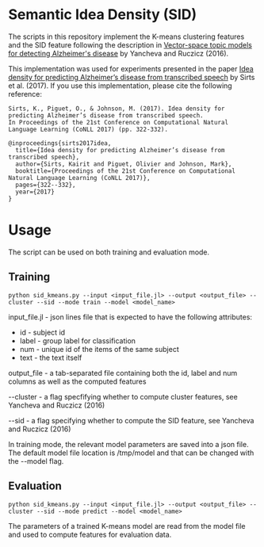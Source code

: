 # Semantic Idea Density (SID)

The scripts in this repository implement the K-means clustering features and the SID feature
following the description in [Vector-space topic models for detecting Alzheimer's disease](https://www.aclweb.org/anthology/P16-1221.pdf) by Yancheva and Ruczicz (2016).

This implementation was used for experiments presented in the paper [Idea density for predicting Alzheimer’s disease from transcribed speech](https://www.aclweb.org/anthology/K17-1033.pdf) by Sirts et al. (2017). If you use this implementation, please cite the following reference:


    Sirts, K., Piguet, O., & Johnson, M. (2017). Idea density for predicting Alzheimer’s disease from transcribed speech. 
    In Proceedings of the 21st Conference on Computational Natural Language Learning (CoNLL 2017) (pp. 322-332).

    @inproceedings{sirts2017idea,
      title={Idea density for predicting Alzheimer’s disease from transcribed speech},
      author={Sirts, Kairit and Piguet, Olivier and Johnson, Mark},
      booktitle={Proceedings of the 21st Conference on Computational Natural Language Learning (CoNLL 2017)},
      pages={322--332},
      year={2017}
    }

# Usage

The script can be used on both training and evaluation mode.

## Training

    python sid_kmeans.py --input <input_file.jl> --output <output_file> --cluster --sid --mode train --model <model_name>
    
input_file.jl - json lines file that is expected to have the following attributes:
* id - subject id
* label - group label for classification
* num - unique id of the items of the same subject
* text - the text itself

output_file - a tab-separated file containing both the id, label and num columns as well as the computed features

--cluster - a flag specfifying whether to compute cluster features, see Yancheva and Ruczicz (2016)

--sid - a flag specifying whether to compute the SID feature, see Yancheva and Ruczicz (2016)

In training mode, the relevant model parameters are saved into a json file. The default model file location is /tmp/model and that can be changed with the --model flag.

## Evaluation

    python sid_kmeans.py --input <input_file.jl> --output <output_file> --cluster --sid --mode predict --model <model_name>
    
The parameters of a trained K-means model are read from the model file and used to compute features for evaluation data.
